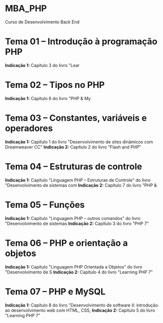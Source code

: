 # MBA_PHP
Curso de Desenvolvimento Back End 

# Tema 01 – Introdução à programação PHP

**Indicação 1:** Capítulo 3 do livro "Lear

# Tema 02 – Tipos no PHP

**Indicação 1:** Capítulo 6 do livro "PHP & My

# Tema 03 – Constantes, variáveis e operadores

**Indicação 1:** Capítulo 1 do livro "Desenvolvimento de sites dinâmicos com Dreamweaver CC"
**Indicação 2:** Capítulo 2 do livro "Flash and PHP"

# Tema 04 – Estruturas de controle

**Indicação 1:** Capítulo "Linguagem PHP – Estruturas de Controle" do livro "Desenvolvimento de sistemas com
**Indicação 2:** Capítulo 7 do livro "PHP &

# Tema 05 – Funções

**Indicação 1:** Capítulo "Linguagem PHP – outros comandos" do livro "Desenvolvimento de sistemas
**Indicação 2:** Capítulo 3 do livro "PHP 7"

# Tema 06 – PHP e orientação a objetos

**Indicação 1:** Capítulo "Linguagem PHP Orientada a Objetos" do livro "Desenvolvimento de S
**Indicação 2:** Capítulo 4 do livro "Learning PHP 7"

# Tema 07 – PHP e MySQL

**Indicação 1:** Capítulo 8 do livro "Desenvolvimento de software II: introdução ao desenvolvimento web com HTML, CSS,
**Indicação 2:** Capítulo 5 do livro "Learning PHP 7"
